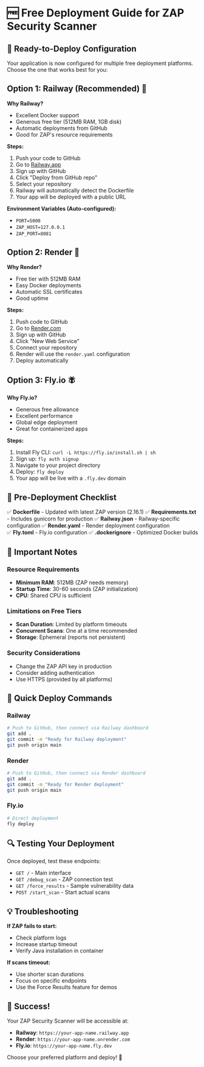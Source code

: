 # 🆓 Free Deployment Guide for ZAP Security Scanner

## 🚀 Ready-to-Deploy Configuration

Your application is now configured for multiple free deployment platforms. Choose the one that works best for you:

## Option 1: Railway (Recommended) 🚂

**Why Railway?**
- Excellent Docker support
- Generous free tier (512MB RAM, 1GB disk)
- Automatic deployments from GitHub
- Good for ZAP's resource requirements

**Steps:**
1. Push your code to GitHub
2. Go to [Railway.app](https://railway.app)
3. Sign up with GitHub
4. Click "Deploy from GitHub repo"
5. Select your repository
6. Railway will automatically detect the Dockerfile
7. Your app will be deployed with a public URL

**Environment Variables (Auto-configured):**
- `PORT=5000`
- `ZAP_HOST=127.0.0.1`
- `ZAP_PORT=8081`

## Option 2: Render 🎨

**Why Render?**
- Free tier with 512MB RAM
- Easy Docker deployments
- Automatic SSL certificates
- Good uptime

**Steps:**
1. Push code to GitHub
2. Go to [Render.com](https://render.com)
3. Sign up with GitHub
4. Click "New Web Service"
5. Connect your repository
6. Render will use the `render.yaml` configuration
7. Deploy automatically

## Option 3: Fly.io 🪰

**Why Fly.io?**
- Generous free allowance
- Excellent performance
- Global edge deployment
- Great for containerized apps

**Steps:**
1. Install Fly CLI: `curl -L https://fly.io/install.sh | sh`
2. Sign up: `fly auth signup`
3. Navigate to your project directory
4. Deploy: `fly deploy`
5. Your app will be live with a `.fly.dev` domain

## 🔧 Pre-Deployment Checklist

✅ **Dockerfile** - Updated with latest ZAP version (2.16.1)
✅ **Requirements.txt** - Includes gunicorn for production
✅ **Railway.json** - Railway-specific configuration
✅ **Render.yaml** - Render deployment configuration  
✅ **Fly.toml** - Fly.io configuration
✅ **.dockerignore** - Optimized Docker builds

## 🚨 Important Notes

### Resource Requirements
- **Minimum RAM**: 512MB (ZAP needs memory)
- **Startup Time**: 30-60 seconds (ZAP initialization)
- **CPU**: Shared CPU is sufficient

### Limitations on Free Tiers
- **Scan Duration**: Limited by platform timeouts
- **Concurrent Scans**: One at a time recommended
- **Storage**: Ephemeral (reports not persistent)

### Security Considerations
- Change the ZAP API key in production
- Consider adding authentication
- Use HTTPS (provided by all platforms)

## 🎯 Quick Deploy Commands

### Railway
```bash
# Push to GitHub, then connect via Railway dashboard
git add .
git commit -m "Ready for Railway deployment"
git push origin main
```

### Render
```bash
# Push to GitHub, then connect via Render dashboard
git add .
git commit -m "Ready for Render deployment"
git push origin main
```

### Fly.io
```bash
# Direct deployment
fly deploy
```

## 🔍 Testing Your Deployment

Once deployed, test these endpoints:
- `GET /` - Main interface
- `GET /debug_scan` - ZAP connection test
- `GET /force_results` - Sample vulnerability data
- `POST /start_scan` - Start actual scans

## 💡 Troubleshooting

**If ZAP fails to start:**
- Check platform logs
- Increase startup timeout
- Verify Java installation in container

**If scans timeout:**
- Use shorter scan durations
- Focus on specific endpoints
- Use the Force Results feature for demos

## 🎉 Success!

Your ZAP Security Scanner will be accessible at:
- **Railway**: `https://your-app-name.railway.app`
- **Render**: `https://your-app-name.onrender.com`
- **Fly.io**: `https://your-app-name.fly.dev`

Choose your preferred platform and deploy! 🚀
